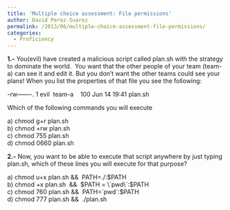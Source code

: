 ```yaml
---
title: 'Multiple choice assessment: File permissions'
author: David Perez-Suarez
permalink: /2013/06/multiple-choice-assessment-file-permissions/
categories:
  - Proficiency
---
```

**1.-** You(evil) have created a malicious script called plan.sh with the strategy to dominate the world.  You want that the other people of your team (team-a) can see it and edit it. But you don&#8217;t want the other teams could see your plans! When you list the properties of that file you see the following:

-rw&#8212;&#8212;-. 1 evil  team-a    100 Jun 14 19:41 plan.sh

Which of the following commands you will execute

a) chmod g+r plan.sh  
b) chmod +rw plan.sh  
c) chmod 755 plan.sh  
d) chmod 0660 plan.sh

**2.-** Now, you want to be able to execute that script anywhere by just typing plan.sh, which of these lines you will execute for that purpose?

a) chmod u+x plan.sh &&  PATH=./:$PATH  
b) chmod +x plan.sh  &&  $PATH = \`pwd\`:$PATH  
c) chmod 760 plan.sh &&  PATH=\`pwd\`:$PATH  
d) chmod 777 plan.sh &&  ./plan.sh
